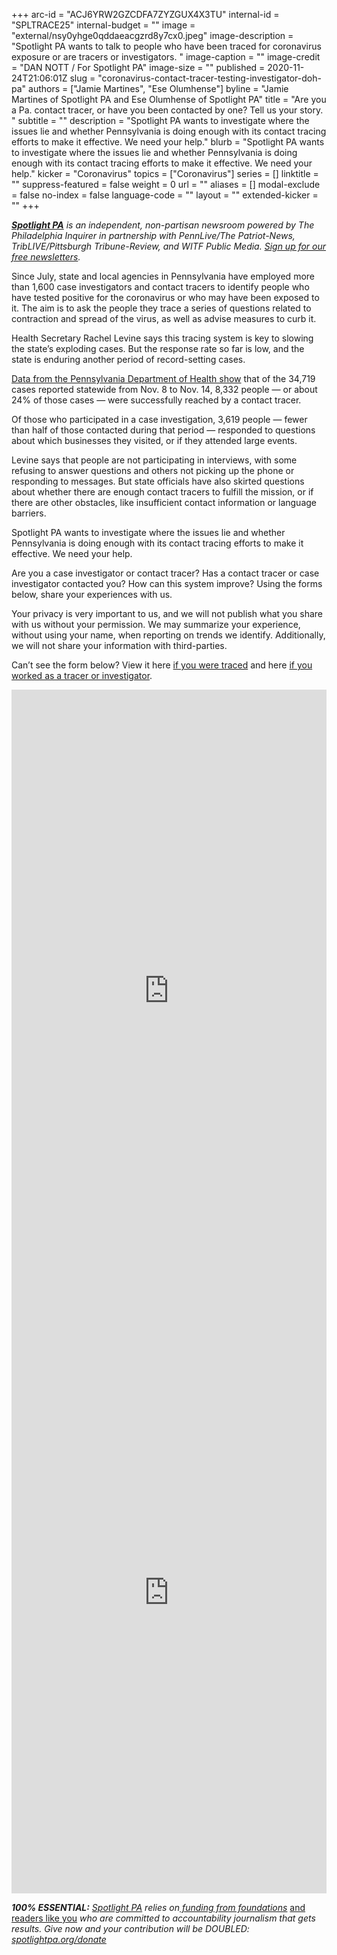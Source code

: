 +++
arc-id = "ACJ6YRW2GZCDFA7ZYZGUX4X3TU"
internal-id = "SPLTRACE25"
internal-budget = ""
image = "external/nsy0yhge0qddaeacgzrd8y7cx0.jpeg"
image-description = "Spotlight PA wants to talk to people who have been traced for coronavirus exposure or are tracers or investigators. "
image-caption = ""
image-credit = "DAN NOTT / For Spotlight PA"
image-size = ""
published = 2020-11-24T21:06:01Z
slug = "coronavirus-contact-tracer-testing-investigator-doh-pa"
authors = ["Jamie Martines", "Ese Olumhense"]
byline = "Jamie Martines of Spotlight PA and Ese Olumhense of Spotlight PA"
title = "Are you a Pa. contact tracer, or have you been contacted by one? Tell us your story. "
subtitle = ""
description = "Spotlight PA wants to investigate where the issues lie and whether Pennsylvania is doing enough with its contact tracing efforts to make it effective. We need your help."
blurb = "Spotlight PA wants to investigate where the issues lie and whether Pennsylvania is doing enough with its contact tracing efforts to make it effective. We need your help."
kicker = "Coronavirus"
topics = ["Coronavirus"]
series = []
linktitle = ""
suppress-featured = false
weight = 0
url = ""
aliases = []
modal-exclude = false
no-index = false
language-code = ""
layout = ""
extended-kicker = ""
+++

<a href="https://www.spotlightpa.org/"><i><b>Spotlight PA</b></i></a><i> is an independent, non-partisan newsroom powered by The Philadelphia Inquirer in partnership with PennLive/The Patriot-News, TribLIVE/Pittsburgh Tribune-Review, and WITF Public Media. </i><a href="https://www.spotlightpa.org/newsletters"><i>Sign up for our free newsletters</i></a><i>.</i>

Since July, state and local agencies in Pennsylvania have employed more than 1,600 case investigators and contact tracers to identify people who have tested positive for the coronavirus or who may have been exposed to it. The aim is to ask the people they trace a series of questions related to contraction and spread of the virus, as well as advise measures to curb it.

Health Secretary Rachel Levine says this tracing system is key to slowing the state’s exploding cases. But the response rate so far is low, and the state is enduring another period of record-setting cases.

<a href="https://www.governor.pa.gov/newsroom/pennsylvania-covid-19-early-warning-monitoring-dashboard-update-for-nov-13-nov-19-case-increases-top-36000-percent-positivity-at-11-1-and-63-counties-with-substantial-transmission/">Data from the Pennsylvania Department of Health show</a> that of the 34,719 cases reported statewide from Nov. 8 to Nov. 14, 8,332 people — or about 24% of those cases — were successfully reached by a contact tracer.

<script src="https://www.spotlightpa.org/embed.js" async></script><div data-spl-embed-version="1" data-spl-src="https://www.spotlightpa.org/embeds/donate/?teaser_text=Spotlight%20PA%20provides%20essential%2C%20public-service%20journalism%20thanks%20to%20readers%20like%20you.%20%3Cb%3EBecome%20a%20member%20today%20with%20a%20gift%20of%20%2415%2Fmonth%20or%20more%20and%20receive%20our%20exclusive%20Pennsylvania%20tote%20bag.%3C%2Fb%3E&cta_text=YES%2C%20COUNT%20ME%20IN&eyebrow_text=BECOME%20A%20MEMBER"></div>

Of those who participated in a case investigation, 3,619 people — fewer than half of those contacted during that period — responded to questions about which businesses they visited, or if they attended large events.

Levine says that people are not participating in interviews, with some refusing to answer questions and others not picking up the phone or responding to messages. But state officials have also skirted questions about whether there are enough contact tracers to fulfill the mission, or if there are other obstacles, like insufficient contact information or language barriers.

Spotlight PA wants to investigate where the issues lie and whether Pennsylvania is doing enough with its contact tracing efforts to make it effective. We need your help.

Are you a case investigator or contact tracer? Has a contact tracer or case investigator contacted you? How can this system improve? Using the forms below, share your experiences with us.

Your privacy is very important to us, and we will not publish what you share with us without your permission. We may summarize your experience, without using your name, when reporting on trends we identify. Additionally, we will not share your information with third-parties.

Can’t see the form below? View it here <a href="https://docs.google.com/forms/d/1sdIVN4Cav7D9iWD58cHfAHs4h4-sQTN2Y0vrQs0U4ok/viewform">if you were traced</a> and here <a href="https://docs.google.com/forms/d/1SP8gimG-Rr5X14CKpju39EGCXTMnrBYNOjay8mctoqc/viewform">if you worked as a tracer or investigator</a>.

<iframe src="https://docs.google.com/forms/d/1sdIVN4Cav7D9iWD58cHfAHs4h4-sQTN2Y0vrQs0U4ok/viewform?embedded=true" style="height: 963px; max-height: 75vh; width: 100%" frameborder="0" marginheight="0" marginwidth="0">Loading…</iframe>
<iframe src="https://docs.google.com/forms/d/1SP8gimG-Rr5X14CKpju39EGCXTMnrBYNOjay8mctoqc/viewform?embedded=true" style="height: 963px; max-height: 75vh; width: 100%" frameborder="0" marginheight="0" marginwidth="0">Loading…</iframe>

<i><b>100% ESSENTIAL:</b></i><i> </i><a href="https://www.spotlightpa.org/"><i>Spotlight PA</i></a><i> relies on</i><a href="https://www.spotlightpa.org/support"><i> funding from foundations</i></a><i> </i><a href="https://www.spotlightpa.org/support">and readers like you</a><i> who are committed to accountability journalism that gets results. Give now and your contribution will be DOUBLED: </i><a href="http://spotlightpa.org/donate"><i>spotlightpa.org/donate</i></a>
